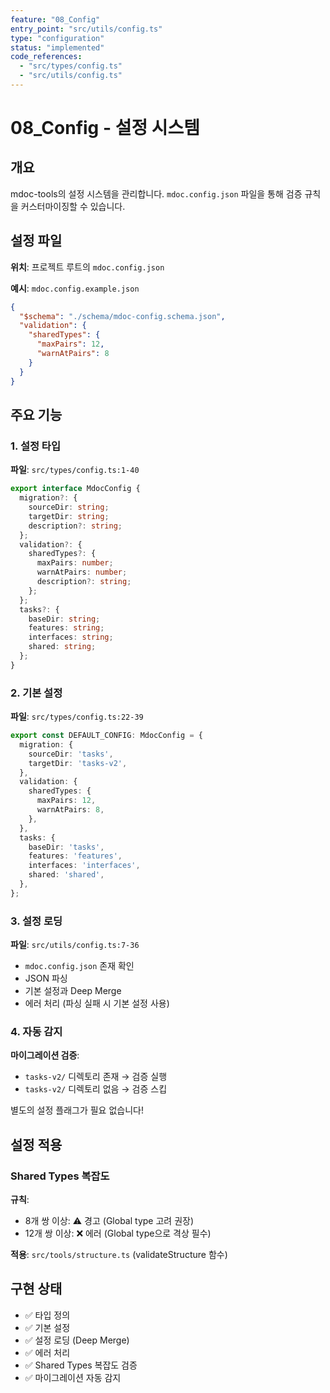 ```yaml
---
feature: "08_Config"
entry_point: "src/utils/config.ts"
type: "configuration"
status: "implemented"
code_references:
  - "src/types/config.ts"
  - "src/utils/config.ts"
---
```


# 08_Config - 설정 시스템

## 개요

mdoc-tools의 설정 시스템을 관리합니다. `mdoc.config.json` 파일을 통해 검증 규칙을 커스터마이징할 수 있습니다.

## 설정 파일

**위치**: 프로젝트 루트의 `mdoc.config.json`

**예시**: `mdoc.config.example.json`

```json
{
  "$schema": "./schema/mdoc-config.schema.json",
  "validation": {
    "sharedTypes": {
      "maxPairs": 12,
      "warnAtPairs": 8
    }
  }
}
```

## 주요 기능

### 1. 설정 타입

**파일**: `src/types/config.ts:1-40`

```typescript
export interface MdocConfig {
  migration?: {
    sourceDir: string;
    targetDir: string;
    description?: string;
  };
  validation?: {
    sharedTypes?: {
      maxPairs: number;
      warnAtPairs: number;
      description?: string;
    };
  };
  tasks?: {
    baseDir: string;
    features: string;
    interfaces: string;
    shared: string;
  };
}
```

### 2. 기본 설정

**파일**: `src/types/config.ts:22-39`

```typescript
export const DEFAULT_CONFIG: MdocConfig = {
  migration: {
    sourceDir: 'tasks',
    targetDir: 'tasks-v2',
  },
  validation: {
    sharedTypes: {
      maxPairs: 12,
      warnAtPairs: 8,
    },
  },
  tasks: {
    baseDir: 'tasks',
    features: 'features',
    interfaces: 'interfaces',
    shared: 'shared',
  },
};
```

### 3. 설정 로딩

**파일**: `src/utils/config.ts:7-36`

- `mdoc.config.json` 존재 확인
- JSON 파싱
- 기본 설정과 Deep Merge
- 에러 처리 (파싱 실패 시 기본 설정 사용)

### 4. 자동 감지

**마이그레이션 검증**:
- `tasks-v2/` 디렉토리 존재 → 검증 실행
- `tasks-v2/` 디렉토리 없음 → 검증 스킵

별도의 설정 플래그가 필요 없습니다!

## 설정 적용

### Shared Types 복잡도

**규칙**:
- 8개 쌍 이상: ⚠️ 경고 (Global type 고려 권장)
- 12개 쌍 이상: ❌ 에러 (Global type으로 격상 필수)

**적용**: `src/tools/structure.ts` (validateStructure 함수)

## 구현 상태

- ✅ 타입 정의
- ✅ 기본 설정
- ✅ 설정 로딩 (Deep Merge)
- ✅ 에러 처리
- ✅ Shared Types 복잡도 검증
- ✅ 마이그레이션 자동 감지
